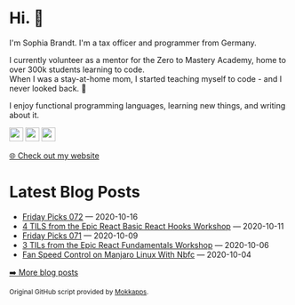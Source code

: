 <h1>Hi. 👋</h1>
<p>I'm Sophia Brandt. I'm a tax officer and programmer from Germany.</p>
<p>I currently volunteer as a mentor for the Zero to Mastery Academy, home to over 300k students learning to code.<br>
When I was a stay-at-home mom, I started teaching myself to code - and I never looked back. 💜</p>
<p>I enjoy functional programming languages, learning new things, and writing about it.</p>
<p><a href="https://www.twitter.com/hisophiabrandt"><img src="https://img.shields.io/badge/twitter-%231DA1F2.svg?&style=for-the-badge&logo=twitter&logoColor=white" height=25></a> <a href="https://www.linkedin.com/in/sophiabrandt"><img src="https://img.shields.io/badge/linkedin-%230077B5.svg?&style=for-the-badge&logo=linkedin&logoColor=white" height=25></a> <a href="https://dev.to/sophiabrandt"><img src="https://img.shields.io/badge/DEV.TO-%230A0A0A.svg?&style=for-the-badge&logo=dev-dot-to&logoColor=white" height=25></a></p>
<p><a href="https://www.sophiabrandt.com">🌐 Check out my website</a></p>
<h1>Latest Blog Posts</h1>
  <ul>
    <li><a href=https://www.rockyourcode.com/friday-picks-072/>Friday Picks 072</a> — 2020-10-16</li><li><a href=https://www.rockyourcode.com/til-from-the-epic-react-basic-react-hooks-workshop/>4 TILS from the Epic React Basic React Hooks Workshop</a> — 2020-10-11</li><li><a href=https://www.rockyourcode.com/friday-picks-071/>Friday Picks 071</a> — 2020-10-09</li><li><a href=https://www.rockyourcode.com/til-from-the-epic-react-fundamentals-workshop/>3 TILs from the Epic React Fundamentals Workshop</a> — 2020-10-06</li><li><a href=https://www.rockyourcode.com/fan-speed-control-on-manjaro-linux-with-nbfc/>Fan Speed Control on Manjaro Linux With Nbfc</a> — 2020-10-04</li>
  </ul>
<p><a href="https://www.rockyourcode.com">➡️ More blog posts</a></p>
<p><small>Original GitHub script provided by <a href="https://github.com/Mokkapps">Mokkapps</a>.</small></p>
